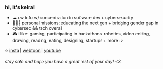 ### hi, it's keira!
- ☁ uw info w/ concentration in software dev + cybersecurity
- 👩🏻‍💻 personal missions: educating the next gen + bridging gender gap in cybersec && tech overall
- 🎮 i like: gaming, participating in hackathons, robotics, video editing, drawing, reading, eating, designing, startups + more :>

⭐️ [insta](https://www.instagram.com/itskeiraww/) | [webtoon](https://www.webtoons.com/en/canvas/bits-and-bytes/list?title_no=847572) | [youtube](https://www.youtube.com/channel/UCdTKj8_s0TIlhY82Ltm2wKw)

_stay safe and hope you have a great rest of your day! <3_
